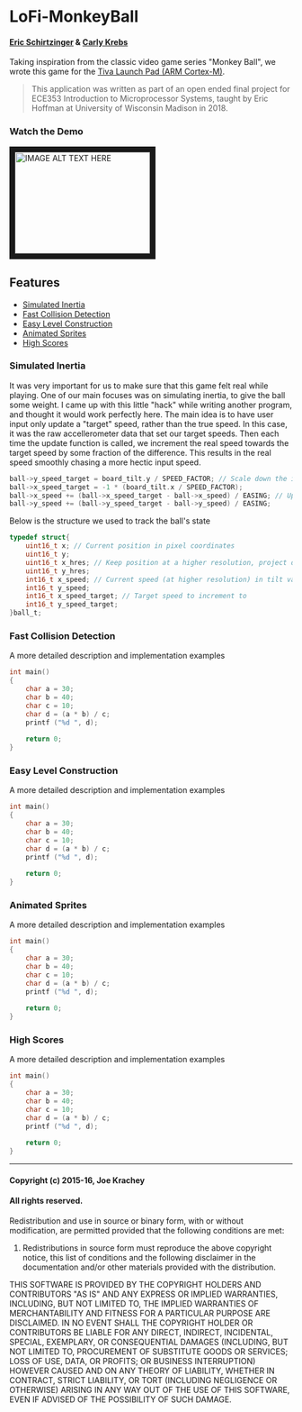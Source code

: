 # LoFi-MonkeyBall
#### [Eric Schirtzinger](https://github.com/eschirtz) & [Carly Krebs](https://github.com/krebcarl)

Taking inspiration from the classic video game series "Monkey Ball", we wrote this game for the [Tiva Launch Pad (ARM Cortex-M)](http://processors.wiki.ti.com/index.php/Tiva_C_Series_LaunchPads).

>This application was written as part of an open ended final project for ECE353 Introduction to Microprocessor Systems, taught by Eric Hoffman at University of Wisconsin Madison in 2018.

### Watch the Demo

<a href="http://www.youtube.com/watch?feature=player_embedded&v=pqWpO7V8EQA
" target="_blank"><img src="http://img.youtube.com/vi/pqWpO7V8EQA/0.jpg" 
alt="IMAGE ALT TEXT HERE" width="240" height="180" border="10" /></a>

## Features
+ [Simulated Inertia](#simulated-inertia)
+ [Fast Collision Detection](#fast-collision-detection)
+ [Easy Level Construction](#easy-level-construction)
+ [Animated Sprites](#animated-sprites)
+ [High Scores](#high-scores)

### Simulated Inertia
It was very important for us to make sure that this game felt real while playing. One of our main focuses was on simulating inertia, to give the ball some weight. I came up with this little "hack" while writing another program, and thought it would work perfectly here.
The main idea is to have user input only update a "target" speed, rather than the true speed. In this case, it was the raw accellerometer data that set our target speeds. Then each time the update function is called, we increment the real speed towards the target speed by some fraction of the difference. This results in the real speed smoothly chasing a more hectic input speed.
```C
ball->y_speed_target = board_tilt.y / SPEED_FACTOR; // Scale down the input data
ball->x_speed_target = -1 * (board_tilt.x / SPEED_FACTOR); 
ball->x_speed += (ball->x_speed_target - ball->x_speed) / EASING; // Update "real" speed
ball->y_speed += (ball->y_speed_target - ball->y_speed) / EASING;
```
Below is the structure we used to track the ball's state
```C
typedef struct{
	uint16_t x; // Current position in pixel coordinates
	uint16_t y; 
	uint16_t x_hres; // Keep position at a higher resolution, project down to pixel coordinates when rendering
	uint16_t y_hres; 
	int16_t x_speed; // Current speed (at higher resolution) in tilt values
	int16_t y_speed; 
	int16_t x_speed_target; // Target speed to increment to
	int16_t y_speed_target; 
}ball_t; 
```
### Fast Collision Detection
A more detailed description and implementation examples
```C
int main()
{
    char a = 30;
    char b = 40;
    char c = 10;
    char d = (a * b) / c;
    printf ("%d ", d);
 
    return 0;
}
```
### Easy Level Construction
A more detailed description and implementation examples
```C
int main()
{
    char a = 30;
    char b = 40;
    char c = 10;
    char d = (a * b) / c;
    printf ("%d ", d);
 
    return 0;
}
```
### Animated Sprites
A more detailed description and implementation examples
```C
int main()
{
    char a = 30;
    char b = 40;
    char c = 10;
    char d = (a * b) / c;
    printf ("%d ", d);
 
    return 0;
}
```
### High Scores
A more detailed description and implementation examples
```C
int main()
{
    char a = 30;
    char b = 40;
    char c = 10;
    char d = (a * b) / c;
    printf ("%d ", d);
 
    return 0;
}
```
___

#### Copyright (c) 2015-16, Joe Krachey
#### All rights reserved.
Redistribution and use in source or binary form, with or without modification, are permitted provided that the following conditions are met:

1. Redistributions in source form must reproduce the above copyright notice, this list of conditions and the following disclaimer in the documentation and/or other materials provided with the distribution.

THIS SOFTWARE IS PROVIDED BY THE COPYRIGHT HOLDERS AND CONTRIBUTORS "AS IS" AND ANY EXPRESS OR IMPLIED WARRANTIES, INCLUDING, BUT NOT LIMITED TO, THE IMPLIED WARRANTIES OF MERCHANTABILITY AND FITNESS FOR A PARTICULAR PURPOSE ARE DISCLAIMED. IN NO EVENT SHALL THE COPYRIGHT HOLDER OR CONTRIBUTORS BE LIABLE FOR ANY DIRECT, INDIRECT, INCIDENTAL, SPECIAL, EXEMPLARY, OR CONSEQUENTIAL DAMAGES (INCLUDING, BUT NOT LIMITED TO, PROCUREMENT OF SUBSTITUTE GOODS OR SERVICES; LOSS OF USE, DATA, OR PROFITS; OR BUSINESS INTERRUPTION) HOWEVER CAUSED AND ON ANY THEORY OF LIABILITY, WHETHER IN CONTRACT, STRICT LIABILITY, OR TORT (INCLUDING NEGLIGENCE OR OTHERWISE) ARISING IN ANY WAY OUT OF THE USE OF THIS SOFTWARE, EVEN IF ADVISED OF THE POSSIBILITY OF SUCH DAMAGE.
